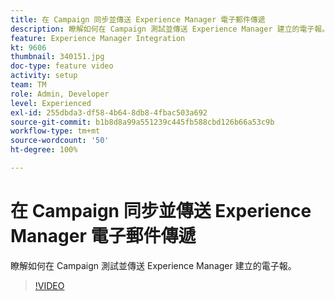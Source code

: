 ```yaml
---
title: 在 Campaign 同步並傳送 Experience Manager 電子郵件傳遞
description: 瞭解如何在 Campaign 測試並傳送 Experience Manager 建立的電子報。
feature: Experience Manager Integration
kt: 9606
thumbnail: 340151.jpg
doc-type: feature video
activity: setup
team: TM
role: Admin, Developer
level: Experienced
exl-id: 255dbda3-df58-4b64-8db8-4fbac503a692
source-git-commit: b1b8d8a99a551239c445fb588cbd126b66a53c9b
workflow-type: tm+mt
source-wordcount: '50'
ht-degree: 100%

---
```


# 在 Campaign 同步並傳送 Experience Manager 電子郵件傳遞

瞭解如何在 Campaign 測試並傳送 Experience Manager 建立的電子報。

>[!VIDEO](https://video.tv.adobe.com/v/340151?quality=12&learn=on)
